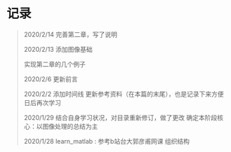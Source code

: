 # 记录

> 2020/2/14 完善第二章，写了说明
>
> 2020/2/13 添加图像基础 
>
> 实现第二章的几个例子
>
> 2020/2/6 更新前言 
>
> 2020/2/2 添加时间线
> 更新参考资料（在本篇的末尾），也是记录下来方便日后再次学习
>
> 2020/1/29 结合自身学习状况，对目录重新修订，做了更改
> 确定本阶段核心：以图像处理的总结为主
>
> 2020/1/28 learn_matlab :
> 参考b站台大郭彦甫网课 组织结构